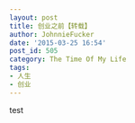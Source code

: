 ```yaml
---
layout: post
title: 创业之前【转载】
author: JohnnieFucker
date: '2015-03-25 16:54'
post_id: 505
category: The Time Of My Life
tags:
- 人生
- 创业
---
```


test